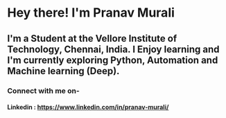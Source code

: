 # Hey there! I'm Pranav Murali
## I'm a Student at the Vellore Institute of Technology, Chennai, India. I Enjoy learning and I'm currently exploring Python, Automation and Machine learning (Deep).

### Connect with me on- 
#### Linkedin :  https://www.linkedin.com/in/pranav-murali/


